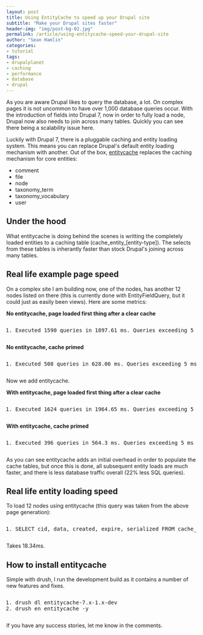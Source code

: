 ```yaml
---
layout: post
title: Using EntityCache to speed up your Drupal site
subtitle: "Make your Drupal sites faster"
header-img: "img/post-bg-02.jpg"
permalink: /article/using-entitycache-speed-your-drupal-site
author: "Sean Hamlin"
categories:
- tutorial
tags:
- drupalplanet
- caching
- performance
- database
- drupal
---
```


<p>As you are aware Drupal likes to query the database, a lot. On complex pages it is not uncommon to have over 1,000 database queries occur. With the introduction of fields into Drupal 7, now in order to fully load a node, Drupal now also needs to join across many tables. Quickly you can see there being a scalability issue here.</p><p>Luckily with Drupal 7, there is a pluggable caching and entity loading system. This means you can replace Drupal's default entity loading mechanism with another. Out of the box, <a href="http://drupal.org/project/entitycache">entitycache</a> replaces the caching mechanism for core entities:</p><ul><li>comment</li><li>file</li><li>node</li><li>taxonomy_term</li><li>taxonomy_vocabulary</li><li>user</li></ul><h2>Under the hood</h2><p>What entitycache is doing behind the scenes is writting the completely loaded entities to a caching table (cache_entity_[entity-type]). The selects from these tables is inherantly faster than stock Drupal's joining across many tables.</p><h2>Real life example page speed</h2><p>On a complex site I am building now, one of the nodes, has another 12 nodes listed on there (this is currently done with EntityFieldQuery, but it could just as easily been views). Here are some metrics:</p><p><strong>No entitycache, page loaded​ first thing after a clear cache</strong></p>
<pre class="true; codetag prettyprint linenums prettyprinted"><ol class="linenums"><li class="L0"><span class="typ">Executed</span><span class="pln"> </span><span class="lit">1590</span><span class="pln"> queries </span><span class="kwd">in</span><span class="pln"> </span><span class="lit">1897.61</span><span class="pln"> ms</span><span class="pun">.</span><span class="pln"> </span><span class="typ">Queries</span><span class="pln"> exceeding </span><span class="lit">5</span><span class="pln"> ms are highlighted</span><span class="pun">.</span><span class="pln"> </span><span class="typ">Page</span><span class="pln"> execution time was </span><span class="lit">6728.64</span><span class="pln"> ms</span><span class="pun">.</span><span class="pln"> </span><span class="typ">Memory</span><span class="pln"> used at</span><span class="pun">:</span><span class="pln"> devel_boot</span><span class="pun">()=</span><span class="lit">8.95</span><span class="pln"> MB</span><span class="pun">,</span><span class="pln"> devel_shutdown</span><span class="pun">()=</span><span class="lit">144.97</span><span class="pln"> MB</span><span class="pun">,</span><span class="pln"> PHP peak</span><span class="pun">=</span><span class="lit">146.5</span><span class="pln"> MB</span><span class="pun">.</span></li></ol></pre>
<p><strong>No entitycache, cache primed</strong></p>
<pre class="true; codetag prettyprint linenums prettyprinted"><ol class="linenums"><li class="L0"><span class="typ">Executed</span><span class="pln"> </span><span class="lit">508</span><span class="pln"> queries </span><span class="kwd">in</span><span class="pln"> </span><span class="lit">628.06</span><span class="pln"> ms</span><span class="pun">.</span><span class="pln"> </span><span class="typ">Queries</span><span class="pln"> exceeding </span><span class="lit">5</span><span class="pln"> ms are highlighted</span><span class="pun">.</span><span class="pln"> </span><span class="typ">Page</span><span class="pln"> execution time was </span><span class="lit">1799.17</span><span class="pln"> ms</span><span class="pun">.</span><span class="pln"> </span><span class="typ">Memory</span><span class="pln"> used at</span><span class="pun">:</span><span class="pln"> devel_boot</span><span class="pun">()=</span><span class="lit">9.31</span><span class="pln"> MB</span><span class="pun">,</span><span class="pln"> devel_shutdown</span><span class="pun">()=</span><span class="lit">89.94</span><span class="pln"> MB</span><span class="pun">,</span><span class="pln"> PHP peak</span><span class="pun">=</span><span class="lit">90.75</span><span class="pln"> MB</span><span class="pun">.</span></li></ol></pre>
<p>Now we add entitycache.</p><p><strong>With entitycache, page loaded first thing after a clear cache</strong></p>
<pre class="true; codetag prettyprint linenums prettyprinted"><ol class="linenums"><li class="L0"><span class="typ">Executed</span><span class="pln"> </span><span class="lit">1624</span><span class="pln"> queries </span><span class="kwd">in</span><span class="pln"> </span><span class="lit">1964.65</span><span class="pln"> ms</span><span class="pun">.</span><span class="pln"> </span><span class="typ">Queries</span><span class="pln"> exceeding </span><span class="lit">5</span><span class="pln"> ms are highlighted</span><span class="pun">.</span><span class="pln"> </span><span class="typ">Page</span><span class="pln"> execution time was </span><span class="lit">6768.48</span><span class="pln"> ms</span><span class="pun">.</span><span class="pln"> </span><span class="typ">Memory</span><span class="pln"> used at</span><span class="pun">:</span><span class="pln"> devel_boot</span><span class="pun">()=</span><span class="lit">8.95</span><span class="pln"> MB</span><span class="pun">,</span><span class="pln"> devel_shutdown</span><span class="pun">()=</span><span class="lit">145.17</span><span class="pln"> MB</span><span class="pun">,</span><span class="pln"> PHP peak</span><span class="pun">=</span><span class="lit">146.75</span><span class="pln"> MB</span><span class="pun">.</span></li></ol></pre>
<p><strong>With entitycache, cache primed</strong></p>
<pre class="true; codetag prettyprint linenums prettyprinted"><ol class="linenums"><li class="L0"><span class="typ">Executed</span><span class="pln"> </span><span class="lit">396</span><span class="pln"> queries </span><span class="kwd">in</span><span class="pln"> </span><span class="lit">564.3</span><span class="pln"> ms</span><span class="pun">.</span><span class="pln"> </span><span class="typ">Queries</span><span class="pln"> exceeding </span><span class="lit">5</span><span class="pln"> ms are highlighted</span><span class="pun">.</span><span class="pln"> </span><span class="typ">Page</span><span class="pln"> execution time was </span><span class="lit">1680.65</span><span class="pln"> ms</span><span class="pun">.</span><span class="pln"> </span><span class="typ">Memory</span><span class="pln"> used at</span><span class="pun">:</span><span class="pln"> devel_boot</span><span class="pun">()=</span><span class="lit">7.96</span><span class="pln"> MB</span><span class="pun">,</span><span class="pln"> devel_shutdown</span><span class="pun">()=</span><span class="lit">89.57</span><span class="pln"> MB</span><span class="pun">,</span><span class="pln"> PHP peak</span><span class="pun">=</span><span class="lit">90.5</span><span class="pln"> MB</span><span class="pun">.</span></li></ol></pre>
<p>As you can see entitycache adds an initial overhead in order to populate the cache tables, but once this is done, all subsequent entity loads are much faster, and there is less database traffic overall (22% less SQL queries).</p><h2>Real life entity loading speed</h2><p>To load 12 nodes using entitycache (this query was taken from the above page generation):</p>
<pre class="true; codetag prettyprint linenums prettyprinted"><ol class="linenums"><li class="L0"><span class="pln">SELECT cid</span><span class="pun">,</span><span class="pln"> data</span><span class="pun">,</span><span class="pln"> created</span><span class="pun">,</span><span class="pln"> expire</span><span class="pun">,</span><span class="pln"> serialized FROM cache_entity_node WHERE cid IN </span><span class="pun">(</span><span class="str">'4370'</span><span class="pun">,</span><span class="pln"> </span><span class="str">'122'</span><span class="pun">,</span><span class="pln"> </span><span class="str">'2828'</span><span class="pun">,</span><span class="pln"> </span><span class="str">'120'</span><span class="pun">,</span><span class="pln"> </span><span class="str">'3648'</span><span class="pun">,</span><span class="pln"> </span><span class="str">'3045'</span><span class="pun">,</span><span class="pln"> </span><span class="str">'4356'</span><span class="pun">,</span><span class="pln"> </span><span class="str">'3642'</span><span class="pun">,</span><span class="pln"> </span><span class="str">'3379'</span><span class="pun">,</span><span class="pln"> </span><span class="str">'3067'</span><span class="pun">,</span><span class="pln"> </span><span class="str">'107'</span><span class="pun">,</span><span class="pln"> </span><span class="str">'4376'</span><span class="pun">)</span></li></ol></pre>
<p>Takes 18.34ms.</p><h2>How to install entitycache</h2><p>Simple with drush, I run the development build as it contains a number of new features and fixes.</p>
<pre class="true; codetag prettyprint linenums prettyprinted"><ol class="linenums"><li class="L0"><span class="pln">drush dl entitycache</span><span class="pun">-</span><span class="lit">7.x</span><span class="pun">-</span><span class="lit">1.x</span><span class="pun">-</span><span class="pln">dev</span></li><li class="L1"><span class="pln">drush en entitycache </span><span class="pun">-</span><span class="pln">y</span></li></ol></pre>
<p>If you have any success stories, let me know in the comments.</p>